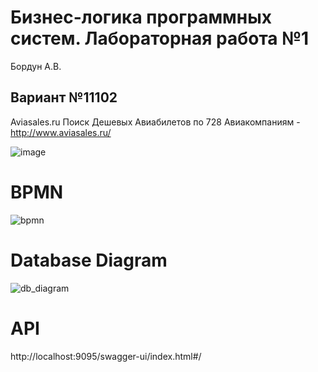 # Бизнес-логика программных систем. Лабораторная работа №1 #

Бордун А.В.

## Вариант №11102 ##
Aviasales.ru Поиск Дешевых Авиабилетов по 728 Авиакомпаниям - http://www.aviasales.ru/

![image](https://user-images.githubusercontent.com/22819920/228567258-2bf3bd16-dee9-4fd8-889d-5caac2cc4527.png)

# BPMN #

![bpmn](https://user-images.githubusercontent.com/22819920/228568057-e37499b7-ae11-4635-bf1f-9a284126a0d4.png)

# Database Diagram #

![db_diagram](https://user-images.githubusercontent.com/22819920/234403414-b32aa065-c897-4c80-bff2-4253de8b20c9.png)

# API #
http://localhost:9095/swagger-ui/index.html#/
